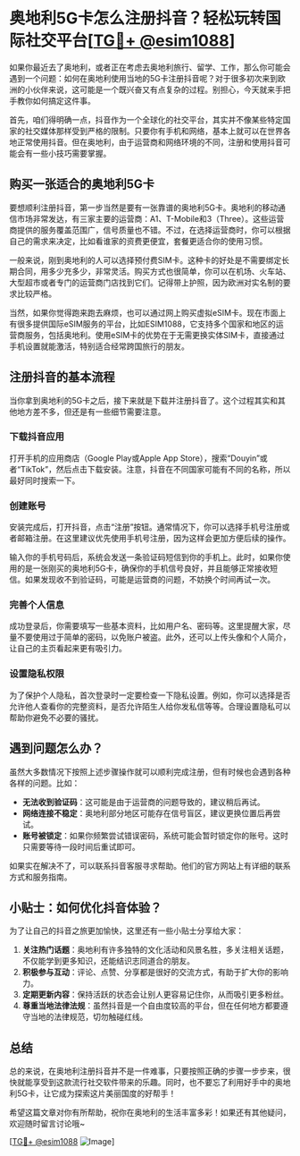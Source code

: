 # 奥地利5G卡怎么注册抖音？轻松玩转国际社交平台[[TG💪+ @esim1088](https://t.me/s/esim1088)]

如果你最近去了奥地利，或者正在考虑去奥地利旅行、留学、工作，那么你可能会遇到一个问题：如何在奥地利使用当地的5G卡注册抖音呢？对于很多初次来到欧洲的小伙伴来说，这可能是一个既兴奋又有点复杂的过程。别担心，今天就来手把手教你如何搞定这件事。

首先，咱们得明确一点，抖音作为一个全球化的社交平台，其实并不像某些特定国家的社交媒体那样受到严格的限制。只要你有手机和网络，基本上就可以在世界各地正常使用抖音。但在奥地利，由于运营商和网络环境的不同，注册和使用抖音可能会有一些小技巧需要掌握。

## 购买一张适合的奥地利5G卡

要想顺利注册抖音，第一步当然是要有一张靠谱的奥地利5G卡。奥地利的移动通信市场非常发达，有三家主要的运营商：A1、T-Mobile和3（Three）。这些运营商提供的服务覆盖范围广，信号质量也不错。不过，在选择运营商时，你可以根据自己的需求来决定，比如看谁家的资费更便宜，套餐更适合你的使用习惯。

一般来说，刚到奥地利的人可以选择预付费SIM卡。这种卡的好处是不需要绑定长期合同，用多少充多少，非常灵活。购买方式也很简单，你可以在机场、火车站、大型超市或者专门的运营商门店找到它们。记得带上护照，因为欧洲对实名制的要求比较严格。

当然，如果你觉得跑来跑去麻烦，也可以通过网上购买虚拟eSIM卡。现在市面上有很多提供国际eSIM服务的平台，比如ESIM1088，它支持多个国家和地区的运营商服务，包括奥地利。使用eSIM卡的优势在于无需更换实体SIM卡，直接通过手机设置就能激活，特别适合经常跨国旅行的朋友。

## 注册抖音的基本流程

当你拿到奥地利的5G卡之后，接下来就是下载并注册抖音了。这个过程其实和其他地方差不多，但还是有一些细节需要注意。

### 下载抖音应用

打开手机的应用商店（Google Play或Apple App Store），搜索“Douyin”或者“TikTok”，然后点击下载安装。注意，抖音在不同国家可能有不同的名称，所以最好同时搜索一下。

### 创建账号

安装完成后，打开抖音，点击“注册”按钮。通常情况下，你可以选择手机号注册或者邮箱注册。在这里建议优先使用手机号注册，因为这样会更加方便后续的操作。

输入你的手机号码后，系统会发送一条验证码短信到你的手机上。此时，如果你使用的是一张刚买的奥地利5G卡，确保你的手机信号良好，并且能够正常接收短信。如果发现收不到验证码，可能是运营商的问题，不妨换个时间再试一次。

### 完善个人信息

成功登录后，你需要填写一些基本资料，比如用户名、密码等。这里提醒大家，尽量不要使用过于简单的密码，以免账户被盗。此外，还可以上传头像和个人简介，让自己的主页看起来更有吸引力。

### 设置隐私权限

为了保护个人隐私，首次登录时一定要检查一下隐私设置。例如，你可以选择是否允许他人查看你的完整资料，是否允许陌生人给你发私信等等。合理设置隐私可以帮助你避免不必要的骚扰。

## 遇到问题怎么办？

虽然大多数情况下按照上述步骤操作就可以顺利完成注册，但有时候也会遇到各种各样的问题。比如：

- **无法收到验证码**：这可能是由于运营商的问题导致的，建议稍后再试。
- **网络连接不稳定**：奥地利部分地区可能存在信号盲区，建议更换位置后再尝试。
- **账号被锁定**：如果你频繁尝试错误密码，系统可能会暂时锁定你的账号。这时只需要等待一段时间后重试即可。

如果实在解决不了，可以联系抖音客服寻求帮助。他们的官方网站上有详细的联系方式和服务指南。

## 小贴士：如何优化抖音体验？

为了让自己的抖音之旅更加愉快，这里还有一些小贴士分享给大家：

1. **关注热门话题**：奥地利有许多独特的文化活动和风景名胜，多关注相关话题，不仅能学到更多知识，还能结识志同道合的朋友。
2. **积极参与互动**：评论、点赞、分享都是很好的交流方式，有助于扩大你的影响力。
3. **定期更新内容**：保持活跃的状态会让别人更容易记住你，从而吸引更多粉丝。
4. **尊重当地法律法规**：虽然抖音是一个自由度较高的平台，但在任何地方都要遵守当地的法律规范，切勿触碰红线。

## 总结

总的来说，在奥地利注册抖音并不是一件难事，只要按照正确的步骤一步步来，很快就能享受到这款流行社交软件带来的乐趣。同时，也不要忘了利用好手中的奥地利5G卡，让它成为探索这片美丽国度的好帮手！

希望这篇文章对你有所帮助，祝你在奥地利的生活丰富多彩！如果还有其他疑问，欢迎随时留言讨论哦~

[[TG💪+ @esim1088](https://t.me/s/esim1088) ![Image](https://i.postimg.cc/4NQfJmqS/Snipaste-2025-05-13-00-14-12.png)]